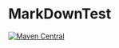 # MarkDownTest
[![Maven Central](https://maven-badges.herokuapp.com/maven-central/network.particle/connect/badge.svg?style=flat)](https://search.maven.org/artifact/network.particle/connect)
